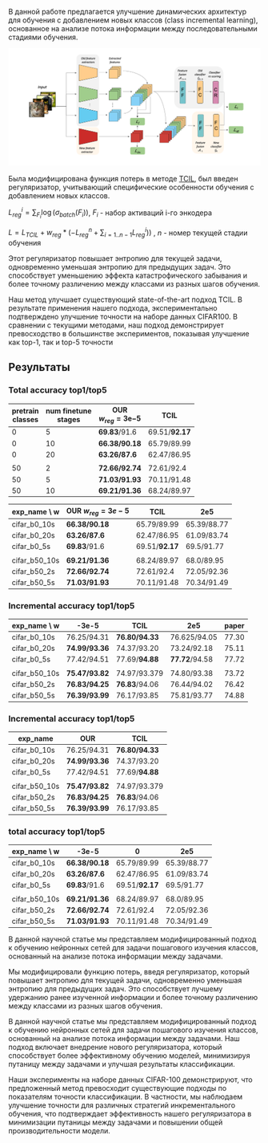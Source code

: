 В данной работе предлагается улучшение динамических архитектур для обучения с добавлением новых классов (class incremental learning),
основанное на анализе потока информации между последовательными стадиями обучения.

![TCIL architercture](https://raw.githubusercontent.com/YellowPancake/TCIL/main/pictures/TCIL.png)


Была модифицирована функция потерь в методе [TCIL](https://github.com/YellowPancake/TCIL), был введен регуляризатор, учитывающий специфические особенности обучения с добавлением новых классов.

$`L^{i}_{reg} = \sum_{F_i}\log\left(\sigma_{batch }\left(F_i\right ) \right )`$, $`F_i`$ - набор активаций i-го энкодера 

$`L = L_{TCIL} + w_{reg} * \left(-L^{n}_{reg} + \sum_{i=1..n-1} L^{i}_{reg}) \right )`$ , $`n`$ - номер текущей стадии обучения




Этот регуляризатор повышает энтропию для текущей задачи, одновременно уменьшая энтропию для предыдущих задач. Это способствует уменьшению эффекта катастрофического забывания и более точному различению между классами из разных шагов обучения.

Наш метод улучшает существующий state-of-the-art подход TCIL. В результате применения нашего подхода, экспериментально подтверждено улучшение точности на наборе данных CIFAR100.  В сравнении с текущими методами, наш подход демонстрирует превосходство в большинстве экспериментов, показывая улучшение как top-1, так и top-5 точности





## Результаты

### Total accuracy top1/top5


| pretrain <br/> classes | num finetune <br/> stages | OUR <br/>  $`w_{reg}=3\mathrm{e}{-5}`$ | TCIL            |
|------------------------|---------------------------|----------------------------------------|-----------------|
| 0                      | 5                         | **69.83**/91.6                         | 69.51/**92.17** |
| 0                      | 10                        | **66.38/90.18**                        | 65.79/89.99     |
| 0                      | 20                        | **63.26/87.6**                         | 62.47/86.95     |
|                        |                           |                                        |                 |
| 50                     | 2                         | **72.66/92.74**                        | 72.61/92.4      |
| 50                     | 5                         | **71.03/91.93**                        | 70.11/91.48     |
| 50                     | 10                        | **69.21/91.36**                        | 68.24/89.97     |



| exp_name \ w  | OUR  $`w_{reg}=3e-5`$  | TCIL            | 2e5           |
|---------------|------------------------|-----------------|---------------|
| cifar_b0_10s  | **66.38/90.18**        | 65.79/89.99     | 65.39/88.77   |
| cifar_b0_20s  | **63.26/87.6**         | 62.47/86.95     | 61.09/83.74   |
| cifar_b0_5s   | **69.83**/91.6         | 69.51/**92.17** | 69.5/91.77    |
|               |                        |                 |               |
| cifar_b50_10s | **69.21/91.36**        | 68.24/89.97     | 68.0/89.95    |
| cifar_b50_2s  | **72.66/92.74**        | 72.61/92.4      | 72.05/92.36   |
| cifar_b50_5s  | **71.03/91.93**        | 70.11/91.48     | 70.34/91.49   |

### Incremental accuracy top1/top5

| exp_name \ w  | -3e-5            | TCIL            | 2e5             | paper  |
|---------------|------------------|-----------------|-----------------|--------|
| cifar_b0_10s  | 76.25/94.31      | **76.80/94.33** | 76.625/94.05    | 77.30  |
| cifar_b0_20s  | **74.99/93.36**  | 74.37/93.20     | 73.24/92.18     | 75.11  |
| cifar_b0_5s   | 77.42/94.51      | 77.69/**94.88** | **77.72**/94.58 | 77.72  |                 
|               |                  |                 |                 |        |
| cifar_b50_10s | **75.47/93.82**  | 74.97/93.379    | 74.80/93.38     | 73.72  |
| cifar_b50_2s  | **76.83/94.25**  | **76.83**/94.06 | 76.44/94.02     | 76.42  |
| cifar_b50_5s  | **76.39/93.99**  | 76.17/93.85     | 75.81/93.77     | 74.88  |


### Incremental accuracy top1/top5

| exp_name      | OUR             | TCIL            |
|---------------|-----------------|-----------------|
| cifar_b0_10s  | 76.25/94.31     | **76.80/94.33** |
| cifar_b0_20s  | **74.99/93.36** | 74.37/93.20     |
| cifar_b0_5s   | 77.42/94.51     | 77.69/**94.88** |                 
|               |                 |                 |
| cifar_b50_10s | **75.47/93.82** | 74.97/93.379    |
| cifar_b50_2s  | **76.83/94.25** | **76.83**/94.06 |
| cifar_b50_5s  | **76.39/93.99** | 76.17/93.85     |
 



### total accuracy top1/top5

| exp_name \ w  | -3e-5            | 0               | 2e5           |
|---------------|------------------|-----------------|---------------|
| cifar_b0_10s  | **66.38/90.18**  | 65.79/89.99     | 65.39/88.77   |
| cifar_b0_20s  | **63.26/87.6**   | 62.47/86.95     | 61.09/83.74   |
| cifar_b0_5s   | **69.83**/91.6   | 69.51/**92.17** | 69.5/91.77    |
|               |                  |                 |               |
| cifar_b50_10s | **69.21/91.36**  | 68.24/89.97     | 68.0/89.95    |
| cifar_b50_2s  | **72.66/92.74**  | 72.61/92.4      | 72.05/92.36   |
| cifar_b50_5s  | **71.03/91.93**  | 70.11/91.48     | 70.34/91.49   |


В данной научной статье мы представляем модифицированный подход к обучению нейронных сетей для задачи пошагового изучения классов, основанный на анализе потока информации между задачами.

Мы модифицировали функцию потерь, введя регуляризатор, который повышает энтропию для текущей задачи, одновременно уменьшая энтропию для предыдущих задач. Это способствует лучшему удержанию ранее изученной информации и более точному различению между классами из разных шагов обучения.

В данной научной статье мы представляем модифицированный подход к обучению нейронных сетей для задачи пошагового изучения классов, основанный на анализе потока информации между задачами. Наш подход включает внедрение нового регуляризатора, который способствует более эффективному обучению моделей, минимизируя путаницу между задачами и улучшая результаты классификации.

Наши эксперименты на наборе данных CIFAR-100 демонстрируют, что предложенный метод превосходит существующие подходы по показателям точности классификации. В частности, мы наблюдаем улучшение точности для различных стратегий инкрементального обучения, что подтверждает эффективность нашего регуляризатора в минимизации путаницы между задачами и повышении общей производительности модели.

